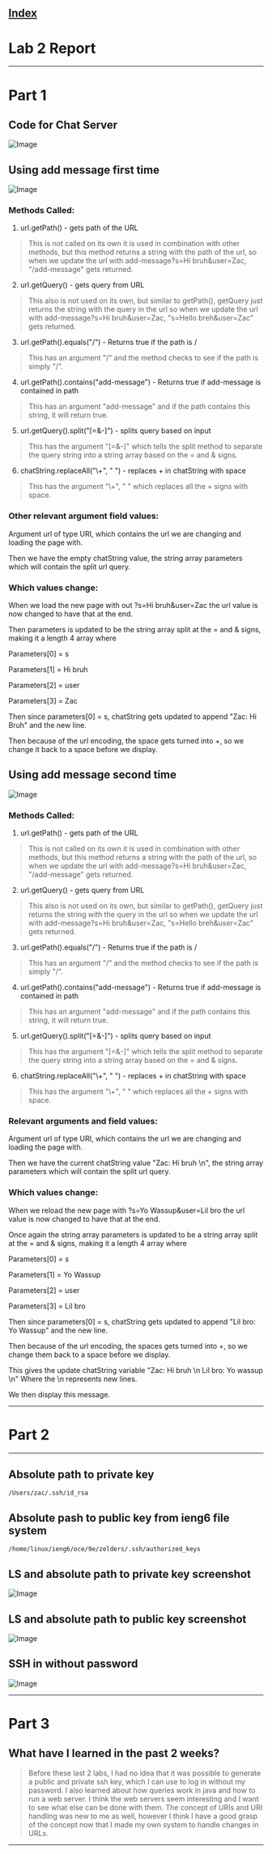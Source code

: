 
[Index](https://zcashe.github.io/cse15l-lab-reports/index.html)
---
# Lab 2 Report 
---
# Part 1
## Code for Chat Server
![Image](assets/Lab2-ChatServer.png)

## Using add message first time
![Image](assets/Lab2-Message2.png)

### Methods Called:
1. url.getPath() - gets path of the URL
> This is not called on its own it is used in combination with other methods, but this method returns a string with the path of the url, so when we update the url with add-message?s=Hi bruh&user=Zac, "/add-message" gets returned.
   
2. url.getQuery() - gets query from URL
> This also is not used on its own, but similar to getPath(), getQuery just returns the string with the query in the url so when we update the url with add-message?s=Hi bruh&user=Zac, "s=Hello breh&user=Zac" gets returned.


3. url.getPath().equals("/") - Returns true if the path is /
> This has an argument "/" and the method checks to see if the path is simply "/".
 
4. url.getPath().contains("add-message") - Returns true if add-message is contained in path
> This has an argument "add-message" and if the path contains this string, it will return true.

 
5. url.getQuery().split("[=&-]") - splits query based on input
  > This has the argument "[=&-]" which tells the split method to separate the query string into a string array based on the = and & signs.



6. chatString.replaceAll("\\+", " ") - replaces + in chatString with space
> This has the argument "\\+", " " which replaces all the + signs with space.




### Other relevant argument field values:

Argument url of type URI, which contains the url we are changing and loading the page with.



Then we have the empty chatString value, the string array parameters which will contain the split url query.


### Which values change:

When we load the new page with out ?s=Hi bruh&user=Zac
the url value is now changed to have that at the end. 

Then parameters is updated to be the string array split at the = and & signs, making it a length 4 array where

Parameters[0] = s

Parameters[1] = Hi bruh

Parameters[2] = user

Parameters[3] = Zac

Then since parameters[0] = s, chatString gets updated
to append "Zac: Hi Bruh" and the new line.

Then because of the url encoding, the space gets turned into +, so we change it back to a space before we display.

## Using add message second time
![Image](assets/Lab2-Message1.png)

### Methods Called:
1. url.getPath() - gets path of the URL
> This is not called on its own it is used in combination with other methods, but this method returns a string with the path of the url, so when we update the url with add-message?s=Hi bruh&user=Zac, "/add-message" gets returned.
   
2. url.getQuery() - gets query from URL
> This also is not used on its own, but similar to getPath(), getQuery just returns the string with the query in the url so when we update the url with add-message?s=Hi bruh&user=Zac, "s=Hello breh&user=Zac" gets returned.


3. url.getPath().equals("/") - Returns true if the path is /
> This has an argument "/" and the method checks to see if the path is simply "/".
 
4. url.getPath().contains("add-message") - Returns true if add-message is contained in path
> This has an argument "add-message" and if the path contains this string, it will return true.

 
5. url.getQuery().split("[=&-]") - splits query based on input
> This has the argument "[=&-]" which tells the split method to separate the query string into a string array based on the = and & signs.



6. chatString.replaceAll("\\+", " ") - replaces + in chatString with space
> This has the argument "\\+", " " which replaces all the + signs with space.





### Relevant arguments and field values:

Argument url of type URI, which contains the url we are changing and loading the page with.



Then we have the current chatString value "Zac: Hi bruh \n", the string array parameters which will contain the split url query.


### Which values change:

When we reload the new page with ?s=Yo Wassup&user=Lil bro
the url value is now changed to have that at the end. 

Once again the string array parameters is updated to be a string array split at the = and & signs, making it a length 4 array where

Parameters[0] = s

Parameters[1] = Yo Wassup

Parameters[2] = user

Parameters[3] = Lil bro

Then since parameters[0] = s, chatString gets updated
to append "Lil bro: Yo Wassup" and the new line.


Then because of the url encoding, the spaces gets turned into +, so we change them back to a space before we display.

This gives the update chatString variable "Zac: Hi bruh \n Lil bro: Yo wassup \n" 
Where the \n represents new lines.

We then display this message.




---

# Part 2
---
## Absolute path to private key 
```
/Users/zac/.ssh/id_rsa
```


## Absolute pash to public key from ieng6 file system
```
/home/linux/ieng6/oce/9e/zelders/.ssh/authorized_keys
```
## LS and absolute path to  private key screenshot 
![Image](assets/Lab2-privateKey.png)
## LS and absolute path to public key screenshot
![Image](assets/Lab2-PublicKey.png)

## SSH in without password
![Image](assets/Lab2-ssh.png)

---
# Part 3
## What have I learned in the past 2 weeks?
> Before these last 2 labs, I had no idea that it was possible to generate a public and private ssh key, which I can use to log in without my password. I also learned about how queries work in java and how to run a web server. I think the web servers seem interesting and I want to see what else can be done with them. The concept of URIs and URI handling was new to me as well, however I think I have a good grasp of the concept now that I made my own system to handle changes in URLs.
---
